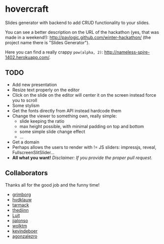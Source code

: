 hovercraft
==========

Slides generator with backend to add CRUD functionality to your slides.

You can see a better description on the URL of the hackathon (yes, that was made in a weekend!): http://paylogic.github.com/winter-hackathon/ (the project name there is "Slides Generator").

Here you can find a really crappy `pow(alpha, 2)`: http://nameless-spire-1402.herokuapp.com/.


TODO
----

* Add new presentation
* Resize text properly on the editor
* Click on the slide on the editor will center it on the screen instead force you to scroll
* Some stylism
* Get the fonts directly from API instead hardcode them
* Change the viewer to something own, really simple:
    * slide keeping the ratio
    * max height possible, with minimal padding on top and bottom
    * some simple slide change effect
    * ...
* Get a domain
* Perhaps allows the users to render with != JS sliders: impressjs, reveal, FullscreenSlitSlider...
* **All what you want!** *Disclaimer: If you provide the proper pull request*.


Collaborators
-------------

Thanks all for the good job and the funny time!

* [grimborg](http://github.com/grimborg)
* [hvdklauw](http://github.com/hvdklauw)
* [tarmack](http://github.com/tarmack)
* [thedjinn](http://github.com/thedjinn)
* [Luit](http://github.com/Luit)
* [jjalonso](http://github.com/jjalonso)
* [wolktm](http://github.com/wolktm)
* [kevindeboer](http://github.com/kevindeboer)
* [agonzalezro](http://github.com/agonzalezro)
